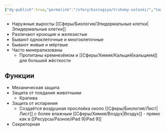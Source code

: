 ```yaml
---
{"dg-publish":true,"permalink":"/sfery/biologiya/trihomy-voloski/","tags":["Экология"]}
---
```


- Наружные выросты [[Сферы/Биология/Эпидермальные клетки\|Эпидермальные клетки]]
- Различают кроющие и железистые
- Бывают одноклеточные и многоклеточные
- Бывают живые и мёртвые
- Часто минерализованы
	- Пропитаны кремнезёмом и [[Сферы/Химия/Кальций\|кальцием]] для большей жёсткости
## Функции
- Механическая защита
- Защита от поедания животными
	- Крапива
- Защита от испарения
	- Создаётся воздушная прослойка около [[Сферы/Биология/Лист\|Лист]] с более влажным [[Сферы/Химия/Воздух\|Воздух]] - прямо как в [[Ресурсы/Разное/iPad 9\|iPad 9]] 
- Секреторная 